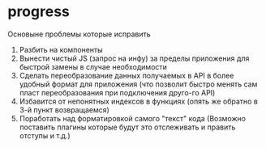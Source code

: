 # progress

Основыне проблемы которые исправить

1. Разбить на компоненты 
2. Вынести чистый JS (запрос на инфу) за пределы приложения для быстрой замены в случае необходимости
3. Сделать переобразование данных получаемых в API в более удобный формат для приложения (что позволит быстро менять сам пласт переобразования при подключения друго-го API)
4. Избавится от непонятных индексов в функциях (опять же обратно в 3-й пункт возвращаемся)
5. Поработать над форматировкой самого "текст" кода (Возможно поставить плагины которые будут это отслеживать и править отступы и т.д.)
